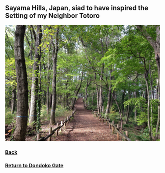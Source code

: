 ## Sayama Hills, Japan, siad to have inspired the Setting of my Neighbor Totoro
![Sayama hills](hills-tree.jpeg)
### [Back](https://github.com/mollyjones2023/ghibli-simulacrum/blob/main/4-dondoko-forest/2-dondoko-do/totoro-forest.md)
### [Return to Dondoko Gate](https://github.com/mollyjones2023/ghibli-simulacrum/blob/main/4-dondoko-forest/2-dondoko-do/do.md)
